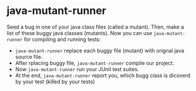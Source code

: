# java-mutant-runner
Seed a bug in one of your java class files (called a mutant). Then, make a list of these buggy java classes (mutants). Now you can use `java-mutant-runner` for compiling and running tests:
* `java-mutant-runner` replace each buggy file (mutant) with orignal java source file.
* After rplacing buggy file, `java-mutant-runner` compile our project.
* Now `java-mutant-runner` run your JUnit test suites.
* At the end, `java-mutant-runner` report you, which bugg class is dicoverd by your test (killed by your tests)
